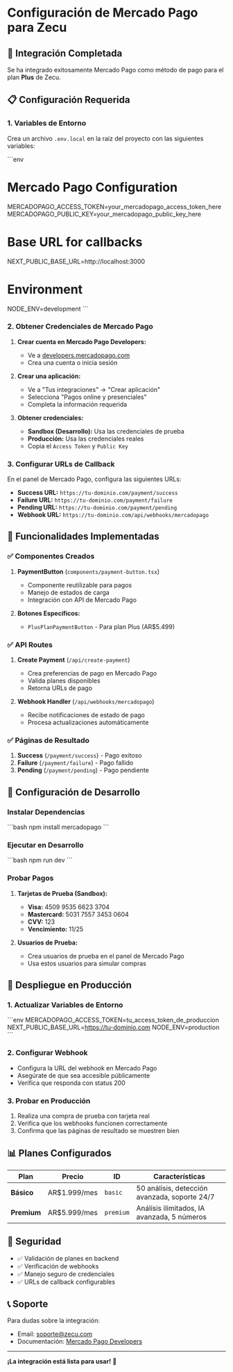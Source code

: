 # Configuración de Mercado Pago para Zecu

## 🚀 Integración Completada

Se ha integrado exitosamente Mercado Pago como método de pago para el plan **Plus** de Zecu.

## 📋 Configuración Requerida

### 1. Variables de Entorno

Crea un archivo `.env.local` en la raíz del proyecto con las siguientes variables:

\`\`\`env
# Mercado Pago Configuration
MERCADOPAGO_ACCESS_TOKEN=your_mercadopago_access_token_here
MERCADOPAGO_PUBLIC_KEY=your_mercadopago_public_key_here

# Base URL for callbacks
NEXT_PUBLIC_BASE_URL=http://localhost:3000

# Environment
NODE_ENV=development
\`\`\`

### 2. Obtener Credenciales de Mercado Pago

1. **Crear cuenta en Mercado Pago Developers:**
   - Ve a [developers.mercadopago.com](https://developers.mercadopago.com)
   - Crea una cuenta o inicia sesión

2. **Crear una aplicación:**
   - Ve a "Tus integraciones" → "Crear aplicación"
   - Selecciona "Pagos online y presenciales"
   - Completa la información requerida

3. **Obtener credenciales:**
   - **Sandbox (Desarrollo):** Usa las credenciales de prueba
   - **Producción:** Usa las credenciales reales
   - Copia el `Access Token` y `Public Key`

### 3. Configurar URLs de Callback

En el panel de Mercado Pago, configura las siguientes URLs:

- **Success URL:** `https://tu-dominio.com/payment/success`
- **Failure URL:** `https://tu-dominio.com/payment/failure`
- **Pending URL:** `https://tu-dominio.com/payment/pending`
- **Webhook URL:** `https://tu-dominio.com/api/webhooks/mercadopago`

## 🎯 Funcionalidades Implementadas

### ✅ Componentes Creados

1. **PaymentButton** (`components/payment-button.tsx`)
   - Componente reutilizable para pagos
   - Manejo de estados de carga
   - Integración con API de Mercado Pago

2. **Botones Específicos:**
   - `PlusPlanPaymentButton` - Para plan Plus (AR$5.499)

### ✅ API Routes

1. **Create Payment** (`/api/create-payment`)
   - Crea preferencias de pago en Mercado Pago
   - Valida planes disponibles
   - Retorna URLs de pago

2. **Webhook Handler** (`/api/webhooks/mercadopago`)
   - Recibe notificaciones de estado de pago
   - Procesa actualizaciones automáticamente

### ✅ Páginas de Resultado

1. **Success** (`/payment/success`) - Pago exitoso
2. **Failure** (`/payment/failure`) - Pago fallido
3. **Pending** (`/payment/pending`) - Pago pendiente

## 🔧 Configuración de Desarrollo

### Instalar Dependencias

\`\`\`bash
npm install mercadopago
\`\`\`

### Ejecutar en Desarrollo

\`\`\`bash
npm run dev
\`\`\`

### Probar Pagos

1. **Tarjetas de Prueba (Sandbox):**
   - **Visa:** 4509 9535 6623 3704
   - **Mastercard:** 5031 7557 3453 0604
   - **CVV:** 123
   - **Vencimiento:** 11/25

2. **Usuarios de Prueba:**
   - Crea usuarios de prueba en el panel de Mercado Pago
   - Usa estos usuarios para simular compras

## 🚀 Despliegue en Producción

### 1. Actualizar Variables de Entorno

\`\`\`env
MERCADOPAGO_ACCESS_TOKEN=tu_access_token_de_produccion
NEXT_PUBLIC_BASE_URL=https://tu-dominio.com
NODE_ENV=production
\`\`\`

### 2. Configurar Webhook

- Configura la URL del webhook en Mercado Pago
- Asegúrate de que sea accesible públicamente
- Verifica que responda con status 200

### 3. Probar en Producción

1. Realiza una compra de prueba con tarjeta real
2. Verifica que los webhooks funcionen correctamente
3. Confirma que las páginas de resultado se muestren bien

## 📊 Planes Configurados

| Plan | Precio | ID | Características |
|------|--------|----|----|
| **Básico** | AR$1.999/mes | `basic` | 50 análisis, detección avanzada, soporte 24/7 |
| **Premium** | AR$5.999/mes | `premium` | Análisis ilimitados, IA avanzada, 5 números |

## 🔐 Seguridad

- ✅ Validación de planes en backend
- ✅ Verificación de webhooks
- ✅ Manejo seguro de credenciales
- ✅ URLs de callback configurables

## 📞 Soporte

Para dudas sobre la integración:
- Email: soporte@zecu.com
- Documentación: [Mercado Pago Developers](https://developers.mercadopago.com)

---

**¡La integración está lista para usar!** 🎉
